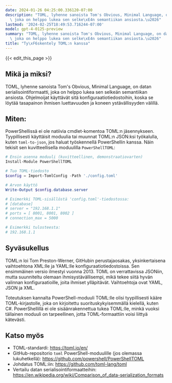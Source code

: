 ```yaml
---
date: 2024-01-26 04:25:00.336120-07:00
description: "TOML, lyhenne sanoista Tom's Obvious, Minimal Language, on datan serialisointiformaatti,\
  \ joka on helppo lukea sen selke\xE4n semantiikan ansiosta.\u2026"
lastmod: '2024-02-25T18:49:53.716244-07:00'
model: gpt-4-0125-preview
summary: "TOML, lyhenne sanoista Tom's Obvious, Minimal Language, on datan serialisointiformaatti,\
  \ joka on helppo lukea sen selke\xE4n semantiikan ansiosta.\u2026"
title: "Ty\xF6skentely TOML:n kanssa"
---
```


{{< edit_this_page >}}

## Mikä ja miksi?

TOML, lyhenne sanoista Tom's Obvious, Minimal Language, on datan serialisointiformaatti, joka on helppo lukea sen selkeän semantiikan ansiosta. Ohjelmoijat käyttävät sitä konfiguraatiotiedostoihin, koska se löytää tasapainon ihmisen luettavuuden ja koneen ystävällisyyden välillä.

## Miten:

PowerShellissä ei ole natiivia cmdlet-komentoa TOML:n jäsennykseen. Tyypillisesti käyttäisit moduulia tai muunnat TOML:n JSON:ksi työkalulla, kuten `toml-to-json`, jos haluat työskennellä PowerShellin kanssa. Näin tekisit sen kuvitteellisella moduulilla `PowerShellTOML`:

```PowerShell
# Ensin asenna moduuli (kuvitteellinen, demonstraatiovarten)
Install-Module PowerShellTOML

# Tuo TOML-tiedosto
$config = Import-TomlConfig -Path './config.toml'

# Arvon käyttö
Write-Output $config.database.server

# Esimerkki TOML-sisällöstä 'config.toml'-tiedostossa:
# [database]
# server = "192.168.1.1"
# ports = [ 8001, 8001, 8002 ]
# connection_max = 5000

# Esimerkki tulosteesta:
# 192.168.1.1
```

## Syväsukellus

TOML:n loi Tom Preston-Werner, GitHubin perustajaosakas, yksinkertaisena vaihtoehtona XML:lle ja YAML:lle konfiguraatiotiedostoissa. Sen ensimmäinen versio ilmestyi vuonna 2013. TOML on verrattavissa JSONiin, mutta suunniteltu olemaan ihmisystävällisempi, mikä tekee siitä hyvän valinnan konfiguraatioille, joita ihmiset ylläpitävät. Vaihtoehtoja ovat YAML, JSON ja XML.

Toteutuksen kannalta PowerShell-moduuli TOML:lle olisi tyypillisesti kääre TOML-kirjastolle, joka on kirjoitettu suorituskykyisemmällä kielellä, kuten C#. PowerShellillä ei ole sisäänrakennettua tukea TOML:lle, minkä vuoksi tällainen moduuli on tarpeellinen, jotta TOML-formaattiin voisi liittyä kätevästi.

## Katso myös

- TOML-standardi: https://toml.io/en/
- GitHub-repositorio `toml` PowerShell-moduulille (jos olemassa lukuhetkellä): https://github.com/powershell/PowerShellTOML
- Johdatus TOML:iin: https://github.com/toml-lang/toml
- Vertailu datan serialisointiformaatteihin: https://en.wikipedia.org/wiki/Comparison_of_data-serialization_formats
